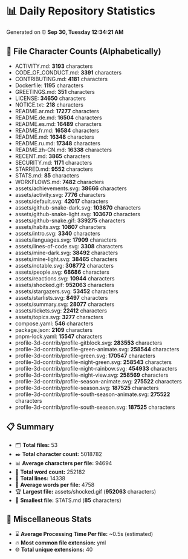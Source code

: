# 📊 Daily Repository Statistics
Generated on ⏰ **Sep 30, Tuesday 12:34:21 AM**

## 📂 File Character Counts (Alphabetically)
- ACTIVITY.md: **3193** characters
- CODE_OF_CONDUCT.md: **3391** characters
- CONTRIBUTING.md: **4181** characters
- Dockerfile: **1195** characters
- GREETINGS.md: **351** characters
- LICENSE: **34650** characters
- NOTICE.txt: **218** characters
- README.ar.md: **17277** characters
- README.de.md: **16504** characters
- README.es.md: **16489** characters
- README.fr.md: **16584** characters
- README.md: **16348** characters
- README.ru.md: **17348** characters
- README.zh-CN.md: **16338** characters
- RECENT.md: **3865** characters
- SECURITY.md: **1171** characters
- STARRED.md: **9552** characters
- STATS.md: **85** characters
- WORKFLOWS.md: **7482** characters
- assets/achievements.svg: **38666** characters
- assets/activity.svg: **7776** characters
- assets/default.svg: **42017** characters
- assets/github-snake-dark.svg: **103670** characters
- assets/github-snake-light.svg: **103670** characters
- assets/github-snake.gif: **339275** characters
- assets/habits.svg: **10807** characters
- assets/intro.svg: **3340** characters
- assets/languages.svg: **17909** characters
- assets/lines-of-code.svg: **3308** characters
- assets/mine-dark.svg: **38492** characters
- assets/mine-light.svg: **38465** characters
- assets/notable.svg: **308772** characters
- assets/people.svg: **68686** characters
- assets/reactions.svg: **10944** characters
- assets/shocked.gif: **952063** characters
- assets/stargazers.svg: **53452** characters
- assets/starlists.svg: **8497** characters
- assets/summary.svg: **28077** characters
- assets/tickets.svg: **22412** characters
- assets/topics.svg: **3277** characters
- compose.yaml: **546** characters
- package.json: **2109** characters
- pnpm-lock.yaml: **15547** characters
- profile-3d-contrib/profile-gitblock.svg: **283553** characters
- profile-3d-contrib/profile-green-animate.svg: **258544** characters
- profile-3d-contrib/profile-green.svg: **170547** characters
- profile-3d-contrib/profile-night-green.svg: **258543** characters
- profile-3d-contrib/profile-night-rainbow.svg: **454933** characters
- profile-3d-contrib/profile-night-view.svg: **258569** characters
- profile-3d-contrib/profile-season-animate.svg: **275522** characters
- profile-3d-contrib/profile-season.svg: **187525** characters
- profile-3d-contrib/profile-south-season-animate.svg: **275522** characters
- profile-3d-contrib/profile-south-season.svg: **187525** characters

## 📋 Summary
- 🗂️ **Total files:** 53
- ✒️ **Total character count:** 5018782
- 📊 **Average characters per file:** 94694
- 📝 **Total word count:** 252182
- 🧾 **Total lines:** 14338
- 📐 **Average words per file:** 4758
- 🏆 **Largest file:** assets/shocked.gif (**952063** characters)
- 🥉 **Smallest file:** STATS.md (**85** characters)

## 🌟 Miscellaneous Stats
- ⌛ **Average Processing Time Per file:** ~0.5s (estimated)
- 🔥 **Most common file extension:** yml
- 🌐 **Total unique extensions:** 40
